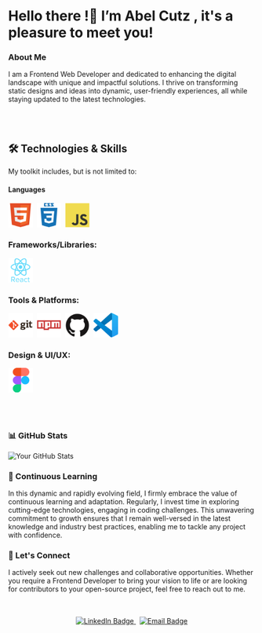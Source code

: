 
# Hello  there !👋 I’m Abel Cutz , it's a pleasure to meet you!

### About Me
I am a  Frontend Web Developer and dedicated to enhancing the digital landscape with unique and impactful solutions. I thrive on transforming static designs and ideas into dynamic, user-friendly experiences, all while staying updated to the latest technologies.

<br><br>
## 🛠️ Technologies & Skills
My toolkit includes, but is not limited to:
 #### Languages 
<div>
   <img src="https://github.com/devicons/devicon/blob/master/icons/html5/html5-original.svg" title="HTML5" alt="HTML" width="50" height="50"/>&nbsp;
  <img src="https://github.com/devicons/devicon/blob/master/icons/css3/css3-plain-wordmark.svg"  title="CSS3" alt="CSS" width="50" height="50"/>&nbsp;
  <img src="https://github.com/devicons/devicon/blob/master/icons/javascript/javascript-original.svg" title="JavaScript" alt="JavaScript" width="50" height="50"/>&nbsp;
</div>

### Frameworks/Libraries: 

<div>
  <img src="https://github.com/devicons/devicon/blob/master/icons/react/react-original-wordmark.svg" title="React" alt="React" width="50" height="50"/>
</div>

### Tools & Platforms: 

<div>
 <img src="https://github.com/devicons/devicon/blob/master/icons/git/git-original-wordmark.svg" title="Git" alt="Git" width="50" height="50"/>&nbsp;
 <img src="https://github.com/devicons/devicon/blob/master/icons/npm/npm-original-wordmark.svg" title="npm" alt="npm" width="50" height="50"/>&nbsp;
 <img src="https://github.com/devicons/devicon/blob/master/icons/github/github-original.svg" title="GitHub" alt="GitHub" width="50" height="50"/>&nbsp;
 <img src="https://github.com/devicons/devicon/blob/master/icons/vscode/vscode-original.svg" title="VSCode" alt="VSCode" width="50" height="50"/>&nbsp;
</div>

### Design & UI/UX: 

<div>
  <img src="https://github.com/devicons/devicon/blob/master/icons/figma/figma-original.svg" title="Figma" alt="Figma" width="50" height="50"/>&nbsp;
</div>
<br><br><br>

### 📊 GitHub Stats

![Your GitHub Stats](https://github-readme-stats.vercel.app/api?username=AbelCutz&show_icons=true&theme=radical)


### 🌱 Continuous Learning

In this dynamic and rapidly evolving field, I firmly embrace the value of continuous learning and adaptation. Regularly, I invest time in exploring cutting-edge technologies, engaging in coding challenges. This unwavering commitment to growth ensures that I remain well-versed in the latest knowledge and industry best practices, enabling me to tackle any project with confidence.

### 🤝 Let's Connect
I actively seek out new challenges and collaborative opportunities. Whether you require a Frontend Developer to bring your vision to life or are looking for contributors to your open-source project, feel free to reach out to me.

<div id="badges" align="center">
  <br><br>
  <a href="https://www.linkedin.com/in/abel-cutz-a542ab8b/">
    <img src="https://img.shields.io/badge/LinkedIn-blue?style=for-the-badge&logo=linkedin&logoColor=white" alt="LinkedIn Badge"/>
  </a>&nbsp;
  <a href="mailto:abel125.cutz@gmail.com">
    <img src="https://img.shields.io/badge/Gmail-blue?style=for-the-badge&logo=gmail&logoColor=white&color=bb001b" alt="Email Badge" />
  </a>
</div>
<br>
